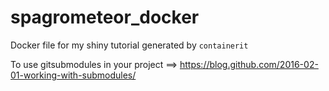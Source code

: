 # spagrometeor_docker

Docker file for my shiny tutorial generated by `containerit`

To use gitsubmodules in your project ==> https://blog.github.com/2016-02-01-working-with-submodules/
